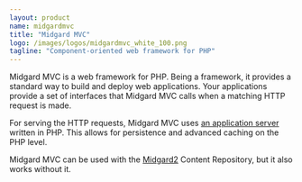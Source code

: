 ```yaml
---
layout: product
name: midgardmvc
title: "Midgard MVC"
logo: /images/logos/midgardmvc_white_100.png
tagline: "Component-oriented web framework for PHP"
---
```

Midgard MVC is a web framework for PHP. Being a framework, it provides a standard way to build and deploy web applications. Your applications provide a set of interfaces that Midgard MVC calls when a matching HTTP request is made.

For serving the HTTP requests, Midgard MVC uses [an application server](http://github.com/indeyets/appserver-in-php/wiki) written in PHP. This allows for persistence and advanced caching on the PHP level.

Midgard MVC can be used with the [Midgard2](/midgard2/) Content Repository, but it also works without it.
